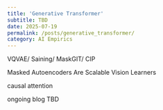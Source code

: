 ```yaml
---
title: 'Generative Transformer'
subtitle: TBD
date: 2025-07-19
permalink: /posts/generative_transformer/
category: AI Empirics
---
```


VQVAE/ Saining/ MaskGIT/ CIP

Masked Autoencoders Are Scalable Vision Learners

causal attention

ongoing blog TBD
